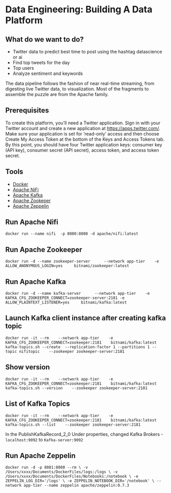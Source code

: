 # Data Engineering: Building A Data Platform
## What do we want to do?
- Twitter data to predict best time to post using the hashtag datascience or ai
- Find top tweets for the day
- Top users
- Analyze sentiment and keywords

The data pipeline follows the fashion of near real-time streaming, from digesting live Twitter data, to visualization. Most of the fragments to assemble the puzzle are from the Apache family.

## Prerequisites
To create this platform, you’ll need a Twitter application. Sign in with your Twitter account and create a new application at https://apps.twitter.com/. Make sure your application is set for ‘read-only’ access and then choose Create My Access Token at the bottom of the Keys and Access Tokens tab. By this point, you should have four Twitter application keys: consumer key (API key), consumer secret (API secret), access token, and access token secret.

## Tools
- [Docker](https://www.docker.com/)
- [Apache NiFi](https://nifi.apache.org/)
- [Apache Kafka](https://kafka.apache.org/)
- [Apache Zookeper](https://zookeeper.apache.org/)
- [Apache Zeppelin](https://zeppelin.apache.org/)

## Run Apache Nifi
`docker run --name nifi  -p 8080:8080 -d apache/nifi:latest`

## Run Apache Zookeeper
`docker run -d --name zookeeper-server      --network app-tier    -e  ALLOW_ANONYMOUS_LOGIN=yes     bitnami/zookeeper:latest`

## Run Apache Kafka
`docker run -d --name kafka-server      --network app-tier    -e  KAFKA_CFG_ZOOKEEPER_CONNECT=zookeeper-server:2181 -e ALLOW_PLAINTEXT_LISTENER=yes     bitnami/kafka:latest`

## Launch Kafka client instance after creating kafka topic
`docker run -it --rm    --network app-tier    -e KAFKA_CFG_ZOOKEEPER_CONNECT=zookeeper:2181    bitnami/kafka:latest kafka-topics.sh --create  --replication-factor 1 --partitions 1 --topic nifitopic    --zookeeper zookeeper-server:2181`

## Show version
`docker run -it --rm    --network app-tier    -e KAFKA_CFG_ZOOKEEPER_CONNECT=zookeeper:2181    bitnami/kafka:latest kafka-topics.sh --version    --zookeeper zookeeper-server:2181`

## List of Kafka Topics
`docker run -it --rm    --network app-tier    -e KAFKA_CFG_ZOOKEEPER_CONNECT=zookeeper:2181    bitnami/kafka:latest kafka-topics.sh --list    --zookeeper zookeeper-server:2181`

In the PublishKafkaRecord_2_0
Under properties, changed Kafka Brokers - `localhost:9092` to `Kafka-server:9092`

## Run Apache Zeppelin
`docker run -d -p 8081:8080 --rm \
-v /Users/xxxx/Documents/DockerFiles/logs:/logs \
-v /Users/xxxx/Documents/DockerFiles/Notebooks:/notebook \
-e ZEPPELIN_LOG_DIR='/logs' \
-e ZEPPELIN_NOTEBOOK_DIR='/notebook' \
--network app-tier --name zeppelin apache/zeppelin:0.7.3`
